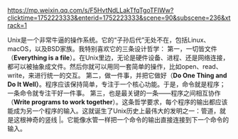 https://mp.weixin.qq.com/s/F5HvtNdLLakTfqTgoTFIWw?clicktime=1752223333&enterid=1752223333&scene=90&subscene=236&xtrack=1

Unix是一个非常牛逼的操作系统。它的“子孙后代”无处不在，包括Linux、macOS，以及BSD家族。我特别喜欢它的三条设计哲学：
第一，一切皆文件（**Everything is a file**）。在Unix里边，无论是硬件设备、进程、还是网络连接，都可以被抽象成文件。然后你就可以用同一套简单的操作，比如open、read、write，来进行统一的交互。
第二，做一件事，并把它做好（**Do One Thing and Do It Well）**。程序应该保持简单，专注于一个核心功能。于是，命令就是程序；一条命令就专注干好一件事。
第三，也是最关键的一条——程序之间相互协作（**Write programs to work together**）。这条哲学要求，每个程序的输出都应该能成为另一个程序的输入。这就诞生了Unix历史上最伟大的发明之一：管道，就是这根神奇的竖线 |。它能像水管一样把一个命令的输出直接连接到下一个命令的输入。